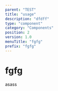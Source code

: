 ```yaml
---
parent: "TEST"
title: "usage"
description: "dfdff"
type: "component"
category: "Components"
position: 2
version: 1.0
menuTitle: "fgfg"
prefix: "fgfg"
---
```


# fgfg

<!-- > This component was based on the fgfg component of [Vuetify](https://vuetifyjs.com/en/components/fgfg/ "Vuetify's fgfg component")

## Usage -->

asass
<!-- Component template need to be here -->

<doc-component :file="'TEST/fgfg/TEST_fgfg-usage'" :name="'fgfg'"></doc-component >
